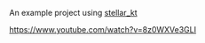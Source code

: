 An example project using [stellar_kt](https://github.com/rahimklaber/stellar_kt)

https://www.youtube.com/watch?v=8z0WXVe3GLI
